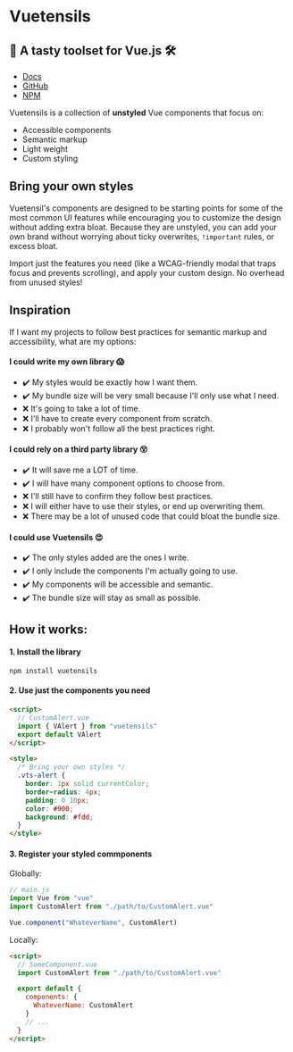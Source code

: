 # Vuetensils

## 🍴 A tasty toolset for Vue.js 🛠

- [Docs](https://vuetensils.stegosource.com/)
- [GitHub](https://github.com/Stegosource/vuetensils)
- [NPM](https://www.npmjs.com/package/vuetensils)

Vuetensils is a collection of **unstyled** Vue components that focus on:

- Accessible components
- Semantic markup
- Light weight
- Custom styling

## Bring your own styles

Vuetensil's components are designed to be starting points for some of the most common UI features while encouraging you to customize the design without adding extra bloat. Because they are unstyled, you can add your own brand without worrying about ticky overwrites, `!important` rules, or excess bloat.

Import just the features you need (like a WCAG-friendly modal that traps focus and prevents scrolling), and apply your custom design. No overhead from unused styles!

## Inspiration

If I want my projects to follow best practices for semantic markup and accessibility, what are my options:

#### I could write my own library 😱

- ✔️ My styles would be exactly how I want them.
- ✔️ My bundle size will be very small because I'll only use what I need.
- ❌ It's going to take a lot of time.
- ❌ I'll have to create every component from scratch.
- ❌ I probably won't follow all the best practices right.

#### I could rely on a third party library 😵

- ✔️ It will save me a LOT of time.
- ✔️ I will have many component options to choose from.
- ❌ I'll still have to confirm they follow best practices.
- ❌ I will either have to use their styles, or end up overwriting them.
- ❌ There may be a lot of unused code that could bloat the bundle size.

#### I could use Vuetensils 😍

- ✔️ The only styles added are the ones I write.
- ✔️ I only include the components I'm actually going to use.
- ✔️ My components will be accessible and semantic.
- ✔️ The bundle size will stay as small as possible.

## How it works:

#### 1. Install the library

`npm install vuetensils`

#### 2. Use just the components you need

```html
<script>
  // CustomAlert.vue
  import { VAlert } from "vuetensils"
  export default VAlert
</script>

<style>
  /* Bring your own styles */
  .vts-alert {
    border: 1px solid currentColor;
    border-radius: 4px;
    padding: 0 10px;
    color: #900;
    background: #fdd;
  }
</style>
```

#### 3. Register your styled commponents

Globally:

```js static
// main.js
import Vue from "vue"
import CustomAlert from "./path/to/CustomAlert.vue"

Vue.component("WhateverName", CustomAlert)
```

Locally:

```html static
<script>
  // SomeComponent.vue
  import CustomAlert from "./path/to/CustomAlert.vue"

  export default {
    components: {
      WhateverName: CustomAlert
    }
    // ...
  }
</script>
```

<!-- TODO: Toggles: https://codepen.io/heydon/pen/QqzRvQ/ -->
<!-- TODO: Allow components to accept `tag` prop -->
<!-- TODO: https://rollup-plugin-vue.vuejs.org/examples.html#minimal -->
<!-- TODO: SSR -->
<!-- TODO: functional -->
